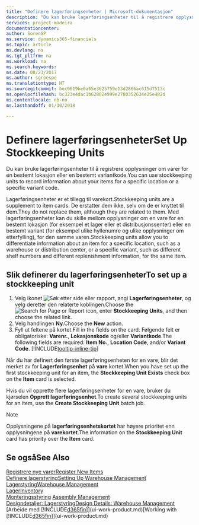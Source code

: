 ```yaml
---
title: "Definere lagerføringsenheter | Microsoft-dokumentasjon"
description: "Du kan bruke lagerføringsenheter til å registrere opplysninger om varer for en bestemt lokasjon eller en bestemt variantkode."
services: project-madeira
documentationcenter: 
author: SorenGP
ms.service: dynamics365-financials
ms.topic: article
ms.devlang: na
ms.tgt_pltfrm: na
ms.workload: na
ms.search.keywords: 
ms.date: 08/23/2017
ms.author: sgroespe
ms.translationtype: HT
ms.sourcegitcommit: bec0619be0a65e3625759e13d2866ac615d7513c
ms.openlocfilehash: bc323e4dac1b62802e999e2780352634e25e482d
ms.contentlocale: nb-no
ms.lasthandoff: 01/30/2018

---
```

# <a name="set-up-stockkeeping-units"></a><span data-ttu-id="a738f-103">Definere lagerføringsenheter</span><span class="sxs-lookup"><span data-stu-id="a738f-103">Set Up Stockkeeping Units</span></span>
<span data-ttu-id="a738f-104">Du kan bruke lagerføringsenheter til å registrere opplysninger om varer for en bestemt lokasjon eller en bestemt variantkode.</span><span class="sxs-lookup"><span data-stu-id="a738f-104">You can use stockkeeping units to record information about your items for a specific location or a specific variant code.</span></span>  

 <span data-ttu-id="a738f-105">Lagerføringsenheter er et tillegg til varekort.</span><span class="sxs-lookup"><span data-stu-id="a738f-105">Stockkeeping units are a supplement to item cards.</span></span> <span data-ttu-id="a738f-106">De erstatter dem ikke, selv om de er knyttet til dem.</span><span class="sxs-lookup"><span data-stu-id="a738f-106">They do not replace them, although they are related to them.</span></span> <span data-ttu-id="a738f-107">Med lagerføringsenheter kan du skille mellom opplysninger om en vare for en bestemt lokasjon (for eksempel et lager eller et distribusjonssenter) eller en bestemt variant (for eksempel ulike hyllenumre og ulike opplysninger om etterfylling), for den samme varen.</span><span class="sxs-lookup"><span data-stu-id="a738f-107">Stockkeeping units allow you to differentiate information about an item for a specific location, such as a warehouse or distribution center, or a specific variant, such as different shelf numbers and different replenishment information, for the same item.</span></span>  

## <a name="to-set-up-a-stockkeeping-unit"></a><span data-ttu-id="a738f-108">Slik definerer du lagerføringsenheter</span><span class="sxs-lookup"><span data-stu-id="a738f-108">To set up a stockkeeping unit</span></span>  

1.  <span data-ttu-id="a738f-109">Velg ikonet ![Søk etter side eller rapport](media/ui-search/search_small.png "Søk etter side eller rapport"), angi **Lagerføringsenheter**, og velg deretter den relaterte koblingen.</span><span class="sxs-lookup"><span data-stu-id="a738f-109">Choose the ![Search for Page or Report](media/ui-search/search_small.png "Search for Page or Report icon") icon, enter **Stockkeeping Units**, and then choose the related link.</span></span>  
2.  <span data-ttu-id="a738f-110">Velg handlingen **Ny**.</span><span class="sxs-lookup"><span data-stu-id="a738f-110">Choose the **New** action.</span></span>  
3.  <span data-ttu-id="a738f-111">Fyll ut feltene på kortet.</span><span class="sxs-lookup"><span data-stu-id="a738f-111">Fill in the fields on the card.</span></span> <span data-ttu-id="a738f-112">Følgende felt er obligatoriske: **Varenr.**, **Lokasjonskode** og/eller **Variantkode**.</span><span class="sxs-lookup"><span data-stu-id="a738f-112">The following fields are required: **Item No.**, **Location Code**, and/or **Variant Code**.</span></span> [!INCLUDE[tooltip-inline-tip](includes/tooltip-inline-tip_md.md)]  

<span data-ttu-id="a738f-113">Når du har definert den første lagerføringsenheten for en vare, blir det merket av for **Lagerføringsenhet** på **vare** kortet.</span><span class="sxs-lookup"><span data-stu-id="a738f-113">When you have set up the first stockkeeping unit for an item, the **Stockkeeping Unit Exists** check box on the **Item** card is selected.</span></span>  

<span data-ttu-id="a738f-114">Hvis du vil opprette flere lagerføringsenheter for en vare, bruker du kjørselen **Opprett lagerføringsenhet**.</span><span class="sxs-lookup"><span data-stu-id="a738f-114">To create several stockkeeping units for an item, use the **Create Stockkeeping Unit** batch job.</span></span>  

> [!NOTE]  
>  <span data-ttu-id="a738f-115">Opplysningene på **lagerføringsenhetskortet** har høyere prioritet enn opplysningene på **varekortet**.</span><span class="sxs-lookup"><span data-stu-id="a738f-115">The information on the **Stockkeeping Unit** card has priority over the **Item** card.</span></span>  

## <a name="see-also"></a><span data-ttu-id="a738f-116">Se også</span><span class="sxs-lookup"><span data-stu-id="a738f-116">See Also</span></span>  
[<span data-ttu-id="a738f-117">Registrere nye varer</span><span class="sxs-lookup"><span data-stu-id="a738f-117">Register New Items</span></span>](inventory-how-register-new-items.md)  
[<span data-ttu-id="a738f-118">Definere lagerstyring</span><span class="sxs-lookup"><span data-stu-id="a738f-118">Setting Up Warehouse Management</span></span>](warehouse-setup-warehouse.md)  
[<span data-ttu-id="a738f-119">Lagerstyring</span><span class="sxs-lookup"><span data-stu-id="a738f-119">Warehouse Management</span></span>](warehouse-manage-warehouse.md)  
[<span data-ttu-id="a738f-120">Lager</span><span class="sxs-lookup"><span data-stu-id="a738f-120">Inventory</span></span>](inventory-manage-inventory.md)  
<span data-ttu-id="a738f-121">[Monteringsstyring](assembly-assemble-items.md)  </span><span class="sxs-lookup"><span data-stu-id="a738f-121">[Assembly Management](assembly-assemble-items.md)  </span></span>  
[<span data-ttu-id="a738f-122">Designdetaljer: Lagerstyring</span><span class="sxs-lookup"><span data-stu-id="a738f-122">Design Details: Warehouse Management</span></span>](design-details-warehouse-management.md)  
<span data-ttu-id="a738f-123">[Arbeide med [!INCLUDE[d365fin](includes/d365fin_md.md)]](ui-work-product.md)</span><span class="sxs-lookup"><span data-stu-id="a738f-123">[Working with [!INCLUDE[d365fin](includes/d365fin_md.md)]](ui-work-product.md)</span></span>  

